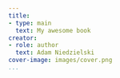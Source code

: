 ```yaml
---
title:
- type: main
  text: My awesome book
creator:
- role: author
  text: Adam Niedzielski
cover-image: images/cover.png
...
```

